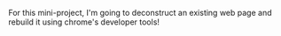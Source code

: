 For this mini-project, I'm going to deconstruct an existing web page and rebuild it using chrome's developer tools!